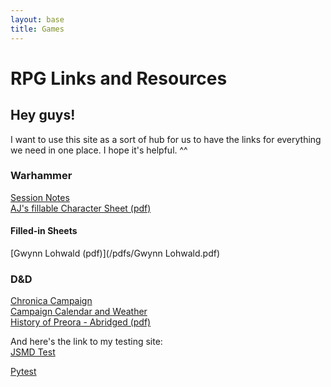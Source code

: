 ```yaml
---
layout: base
title: Games
---
```


# RPG Links and Resources

## Hey guys!

I want to use this site as a sort of hub for us to have the links for everything we need in one place. I hope it's helpful. ^^

### Warhammer

[Session Notes](http://hackmd.io/@departmentof-felonies/tagindex)  
[AJ's fillable Character Sheet (pdf)](/pdfs/wfrpg4_charactersheet_fillable.pdf)

#### Filled-in Sheets

[Gwynn Lohwald (pdf)](/pdfs/Gwynn Lohwald.pdf)

### D&D

[Chronica Campaign](https://www.chronica.ventures/campaigns/2146)  
[Campaign Calendar and Weather](https://fantasy-calendar.com/calendar.php?action=view&id=dcb05fcda318da173ae137447b6ba5f4)  
[History of Preora - Abridged (pdf)](/pdfs/Campaign-Info.pdf)

And here's the link to my testing site:  
[JSMD Test](/test.md)

[Pytest](/testpy.md)
